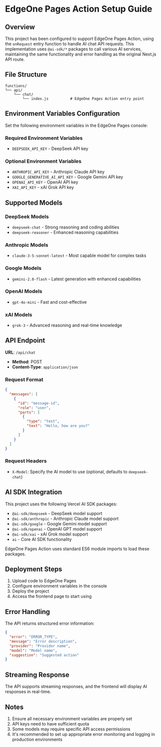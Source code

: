 # EdgeOne Pages Action Setup Guide

## Overview

This project has been configured to support EdgeOne Pages Action, using the `onRequest` entry function to handle AI chat API requests. This implementation uses `@ai-sdk/*` packages to call various AI services, maintaining the same functionality and error handling as the original Next.js API route.

## File Structure

```
functions/
└── api/
    └── chat/
        └── index.js          # EdgeOne Pages Action entry point
```

## Environment Variables Configuration

Set the following environment variables in the EdgeOne Pages console:

### Required Environment Variables

- `DEEPSEEK_API_KEY` - DeepSeek API key

### Optional Environment Variables

- `ANTHROPIC_API_KEY` - Anthropic Claude API key
- `GOOGLE_GENERATIVE_AI_API_KEY` - Google Gemini API key
- `OPENAI_API_KEY` - OpenAI API key
- `XAI_API_KEY` - xAI Grok API key

## Supported Models

### DeepSeek Models

- `deepseek-chat` - Strong reasoning and coding abilities
- `deepseek-reasoner` - Enhanced reasoning capabilities

### Anthropic Models

- `claude-3-5-sonnet-latest` - Most capable model for complex tasks

### Google Models

- `gemini-2.0-flash` - Latest generation with enhanced capabilities

### OpenAI Models

- `gpt-4o-mini` - Fast and cost-effective

### xAI Models

- `grok-3` - Advanced reasoning and real-time knowledge

## API Endpoint

**URL**: `/api/chat`

- **Method**: POST
- **Content-Type**: `application/json`

### Request Format

```json
{
  "messages": [
    {
      "id": "message-id",
      "role": "user",
      "parts": [
        {
          "type": "text",
          "text": "Hello, how are you?"
        }
      ]
    }
  ]
}
```

### Request Headers

- `X-Model`: Specify the AI model to use (optional, defaults to `deepseek-chat`)

## AI SDK Integration

This project uses the following Vercel AI SDK packages:

- `@ai-sdk/deepseek` - DeepSeek model support
- `@ai-sdk/anthropic` - Anthropic Claude model support
- `@ai-sdk/google` - Google Gemini model support
- `@ai-sdk/openai` - OpenAI GPT model support
- `@ai-sdk/xai` - xAI Grok model support
- `ai` - Core AI SDK functionality

EdgeOne Pages Action uses standard ES6 module imports to load these packages.

## Deployment Steps

1. Upload code to EdgeOne Pages
2. Configure environment variables in the console
3. Deploy the project
4. Access the frontend page to start using

## Error Handling

The API returns structured error information:

```json
{
  "error": "ERROR_TYPE",
  "message": "Error description",
  "provider": "Provider name",
  "model": "Model name",
  "suggestion": "Suggested action"
}
```

## Streaming Response

The API supports streaming responses, and the frontend will display AI responses in real-time.

## Notes

1. Ensure all necessary environment variables are properly set
2. API keys need to have sufficient quota
3. Some models may require specific API access permissions
4. It's recommended to set up appropriate error monitoring and logging in production environments
